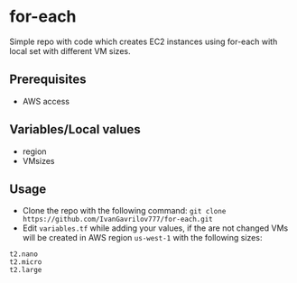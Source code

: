 # for-each
Simple repo with code which creates EC2 instances using for-each with local set with different VM sizes.

## Prerequisites
* AWS access

## Variables/Local values
* region
* VMsizes

## Usage
* Clone the repo with the following command: `git clone https://github.com/IvanGavrilov777/for-each.git`
* Edit `variables.tf` while adding your values, if the are not changed VMs will be created in AWS region `us-west-1` with the following sizes:

```
t2.nano
t2.micro
t2.large
``` 
